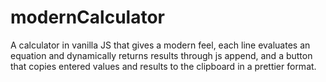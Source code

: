 # modernCalculator
A calculator in vanilla JS that gives a modern feel, each line evaluates an equation and dynamically returns results through js append, and a button that copies entered values and results to the clipboard in a prettier format.  
